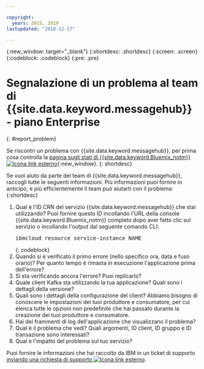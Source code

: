 ```yaml
---

copyright:
  years: 2015, 2019
lastupdated: "2018-12-17"

---
```


{:new_window: target="_blank"}
{:shortdesc: .shortdesc}
{:screen: .screen}
{:codeblock: .codeblock}
{:pre: .pre}

# Segnalazione di un problema al team di {{site.data.keyword.messagehub}} - piano Enterprise
{: #report_problem}

Se riscontri un problema con {{site.data.keyword.messagehub}}, per prima cosa controlla la [pagina sugli stati di {{site.data.keyword.Bluemix_notm}}  ![Icona link esterno](../../icons/launch-glyph.svg "Icona link esterno")](https://console.bluemix.net/status){:new_window}.
{: shortdesc}

Se vuoi aiuto da parte del team di {{site.data.keyword.messagehub}}, raccogli tutte le seguenti informazioni. Più informazioni puoi fornire in anticipo, e più efficientemente il team può aiutarti con il problema:
{:shortdesc}

1. Qual è l'ID CRN del servizio {{site.data.keyword.messagehub}} che stai
   utilizzando?  Puoi fornire questo ID incollando l'URL della console
   {{site.data.keyword.Bluemix_notm}} completo dopo aver fatto clic sul servizio
   o incollando l'output dal seguente comando CLI:<br/>
   <pre class="pre">
   ibmcloud resource service-instance NAME
   </pre>
	{: codeblock}
2. Quando si è verificato il primo errore (nello specifico ora, data e fuso orario)?
   Per quanto tempo è rimasta in esecuzione l'applicazione prima dell'errore?
3. Si sta verificando ancora l'errore? Puoi replicarlo?
4. Quale client Kafka sta utilizzando la tua applicazione? Quali sono i dettagli della versione?
5. Quali sono i dettagli della configurazione del client? Abbiamo bisogno di conoscere le impostazioni dei tuoi produttore e consumatore, per cui elenca tutte le opzioni non predefinite che hai passato durante la creazione dei tuoi produttore e consumatore.
6. Hai dei frammenti di log dell'applicazione che visualizzano il problema?
7. Qual è il problema che vedi? Quali argomenti, ID client, ID gruppo e ID
   transazione sono interessati?
8. Qual è l'impatto del problema sul tuo servizio?

Puoi fornire le informazioni che hai raccolto da IBM in un ticket di supporto [inviando una richiesta di supporto ![Icona link esterno](../../icons/launch-glyph.svg "Icona link esterno")](/docs/get-support/howtogetsupport.html#using-avatar).










